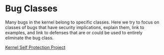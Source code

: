 Bug Classes
===========

Many bugs in the kernel belong to specific classes. Here we try to focus
on classes of bugs that have security implications, explain them, link
to examples, and link to defenses that are or could be used to entirely
eliminate the bug class.

[Kernel Self Protection Project](/ "wikilink")
